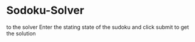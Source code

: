 # Sodoku-Solver
 to the solver
Enter the stating state of the sudoku and click submit to get the solution
